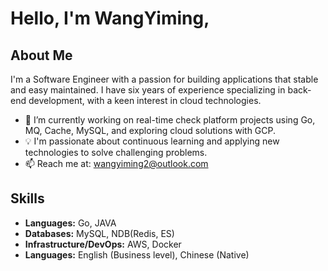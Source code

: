# Hello, I'm WangYiming,

## About Me
I'm a Software Engineer with a passion for building applications that stable and easy maintained.
I have six years of experience specializing in back-end development, with a keen interest in cloud technologies.

- 🌱 I’m currently working on real-time check platform projects using Go, MQ, Cache, MySQL, and exploring cloud solutions with GCP.
- 💡 I'm passionate about continuous learning and applying new technologies to solve challenging problems.
- 📫 Reach me at: [wangyiming2@outlook.com](mailto:wangyiming2@outlook.com)

## Skills
- **Languages:** Go, JAVA
- **Databases:** MySQL, NDB(Redis, ES)
- **Infrastructure/DevOps:** AWS, Docker
- **Languages:** English (Business level), Chinese (Native)
